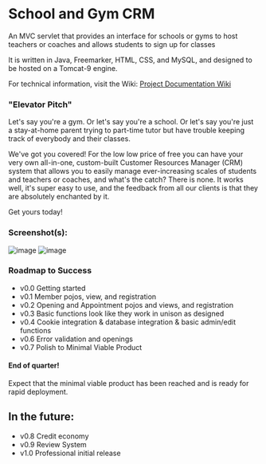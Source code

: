 # School and Gym CRM
An MVC servlet that provides an interface for schools or gyms to host teachers or coaches and allows students to sign up for classes

It is written in Java, Freemarker, HTML, CSS, and MySQL, and designed to be hosted on a Tomcat-9 engine.

For technical information, visit the Wiki:
[Project Documentation Wiki](../../wiki)

### "Elevator Pitch"
Let's say you're a gym.
Or let's say you're a school.
Or let's say you're just a stay-at-home parent trying to part-time tutor but have trouble keeping track of everybody and their classes.

We've got you covered! For the low low price of free you can have your very own all-in-one, custom-built Customer Resources Manager (CRM) system that allows you to easily manage ever-increasing scales of students and teachers or coaches, and what's the catch? There is none. It works well, it's super easy to use, and the feedback from all our clients is that they are absolutely enchanted by it.

Get yours today!

### Screenshot(s):
![image](https://user-images.githubusercontent.com/20900852/111135625-1ca36600-853a-11eb-89c5-bd2d421d5530.png)
![image](https://user-images.githubusercontent.com/20900852/111137490-144c2a80-853c-11eb-8ed4-ad4b4fb446dd.png)

### Roadmap to Success
 - v0.0 Getting started
 - v0.1 Member pojos, view, and registration
 - v0.2 Opening and Appointment pojos and views, and registration
 - v0.3 Basic functions look like they work in unison as designed
 - v0.4 Cookie integration & database integration & basic admin/edit functions
 - v0.6 Error validation and openings
 - v0.7 Polish to Minimal Viable Product

#### End of quarter!
Expect that the minimal viable product has been reached and is ready for rapid deployment.

## In the future:
 - v0.8 Credit economy
 - v0.9 Review System
 - v1.0 Professional initial release
